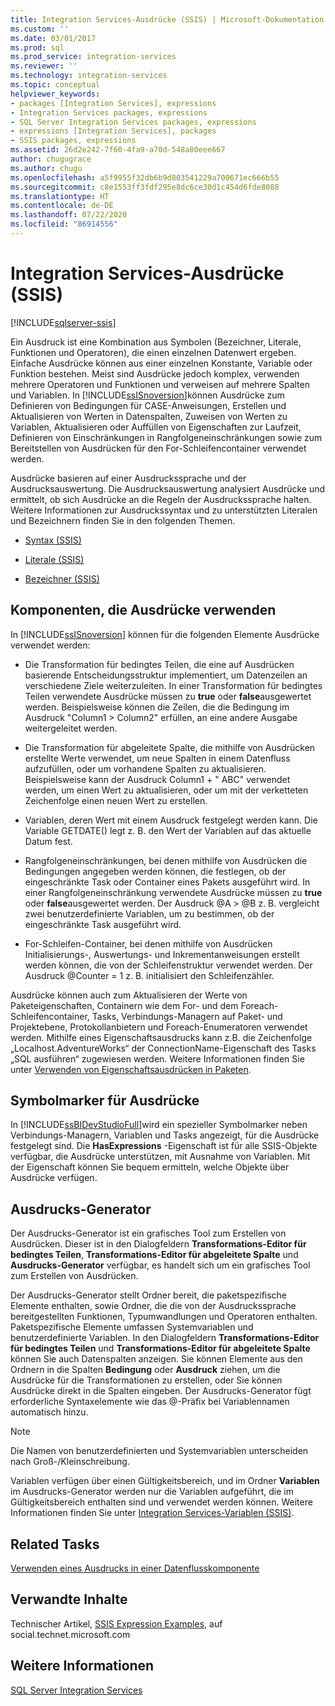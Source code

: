 ```yaml
---
title: Integration Services-Ausdrücke (SSIS) | Microsoft-Dokumentation
ms.custom: ''
ms.date: 03/01/2017
ms.prod: sql
ms.prod_service: integration-services
ms.reviewer: ''
ms.technology: integration-services
ms.topic: conceptual
helpviewer_keywords:
- packages [Integration Services], expressions
- Integration Services packages, expressions
- SQL Server Integration Services packages, expressions
- expressions [Integration Services], packages
- SSIS packages, expressions
ms.assetid: 26d2e242-7f60-4fa9-a70d-548a80eee667
author: chugugrace
ms.author: chugu
ms.openlocfilehash: a5f9955f32db6b9d803541229a700671ec666b55
ms.sourcegitcommit: c8e1553ff3fdf295e8dc6ce30d1c454d6fde8088
ms.translationtype: HT
ms.contentlocale: de-DE
ms.lasthandoff: 07/22/2020
ms.locfileid: "86914556"
---
```

# <a name="integration-services-ssis-expressions"></a>Integration Services-Ausdrücke (SSIS)

[!INCLUDE[sqlserver-ssis](../../includes/applies-to-version/sqlserver-ssis.md)]


  Ein Ausdruck ist eine Kombination aus Symbolen (Bezeichner, Literale, Funktionen und Operatoren), die einen einzelnen Datenwert ergeben. Einfache Ausdrücke können aus einer einzelnen Konstante, Variable oder Funktion bestehen. Meist sind Ausdrücke jedoch komplex, verwenden mehrere Operatoren und Funktionen und verweisen auf mehrere Spalten und Variablen. In [!INCLUDE[ssISnoversion](../../includes/ssisnoversion-md.md)]können Ausdrücke zum Definieren von Bedingungen für CASE-Anweisungen, Erstellen und Aktualisieren von Werten in Datenspalten, Zuweisen von Werten zu Variablen, Aktualisieren oder Auffüllen von Eigenschaften zur Laufzeit, Definieren von Einschränkungen in Rangfolgeneinschränkungen sowie zum Bereitstellen von Ausdrücken für den For-Schleifencontainer verwendet werden.  
  
 Ausdrücke basieren auf einer Ausdruckssprache und der Ausdrucksauswertung. Die Ausdrucksauswertung analysiert Ausdrücke und ermittelt, ob sich Ausdrücke an die Regeln der Ausdruckssprache halten. Weitere Informationen zur Ausdruckssyntax und zu unterstützten Literalen und Bezeichnern finden Sie in den folgenden Themen.  
  
-   [Syntax &#40;SSIS&#41;](../../integration-services/expressions/syntax-ssis.md)  
  
-   [Literale &#40;SSIS&#41;](../../integration-services/expressions/numeric-string-and-boolean-literals.md)  
  
-   [Bezeichner &#40;SSIS&#41;](../../integration-services/expressions/identifiers-ssis.md)  
  
## <a name="components-that-use-expressions"></a>Komponenten, die Ausdrücke verwenden  
 In [!INCLUDE[ssISnoversion](../../includes/ssisnoversion-md.md)] können für die folgenden Elemente Ausdrücke verwendet werden:  
  
-   Die Transformation für bedingtes Teilen, die eine auf Ausdrücken basierende Entscheidungsstruktur implementiert, um Datenzeilen an verschiedene Ziele weiterzuleiten. In einer Transformation für bedingtes Teilen verwendete Ausdrücke müssen zu **true** oder **false**ausgewertet werden. Beispielsweise können die Zeilen, die die Bedingung im Ausdruck "Column1 > Column2" erfüllen, an eine andere Ausgabe weitergeleitet werden.  
  
-   Die Transformation für abgeleitete Spalte, die mithilfe von Ausdrücken erstellte Werte verwendet, um neue Spalten in einem Datenfluss aufzufüllen, oder um vorhandene Spalten zu aktualisieren. Beispielsweise kann der Ausdruck Column1 + " ABC" verwendet werden, um einen Wert zu aktualisieren, oder um mit der verketteten Zeichenfolge einen neuen Wert zu erstellen.  
  
-   Variablen, deren Wert mit einem Ausdruck festgelegt werden kann. Die Variable GETDATE() legt z. B. den Wert der Variablen auf das aktuelle Datum fest.  
  
-   Rangfolgeneinschränkungen, bei denen mithilfe von Ausdrücken die Bedingungen angegeben werden können, die festlegen, ob der eingeschränkte Task oder Container eines Pakets ausgeführt wird. In einer Rangfolgeneinschränkung verwendete Ausdrücke müssen zu **true** oder **false**ausgewertet werden. Der Ausdruck \@A > \@B z. B. vergleicht zwei benutzerdefinierte Variablen, um zu bestimmen, ob der eingeschränkte Task ausgeführt wird.  
  
-   For-Schleifen-Container, bei denen mithilfe von Ausdrücken Initialisierungs-, Auswertungs- und Inkrementanweisungen erstellt werden können, die von der Schleifenstruktur verwendet werden. Der Ausdruck \@Counter = 1 z. B. initialisiert den Schleifenzähler.  
  
 Ausdrücke können auch zum Aktualisieren der Werte von Paketeigenschaften, Containern wie dem For- und dem Foreach-Schleifencontainer, Tasks, Verbindungs-Managern auf Paket- und Projektebene, Protokollanbietern und Foreach-Enumeratoren verwendet werden. Mithilfe eines Eigenschaftsausdrucks kann z.B. die Zeichenfolge „Localhost.AdventureWorks“ der ConnectionName-Eigenschaft des Tasks „SQL ausführen“ zugewiesen werden. Weitere Informationen finden Sie unter [Verwenden von Eigenschaftsausdrücken in Paketen](../../integration-services/expressions/use-property-expressions-in-packages.md).  
  
## <a name="icon-markers-for-expressions"></a>Symbolmarker für Ausdrücke  
 In [!INCLUDE[ssBIDevStudioFull](../../includes/ssbidevstudiofull-md.md)]wird ein spezieller Symbolmarker neben Verbindungs-Managern, Variablen und Tasks angezeigt, für die Ausdrücke festgelegt sind. Die **HasExpressions** -Eigenschaft ist für alle SSIS-Objekte verfügbar, die Ausdrücke unterstützen, mit Ausnahme von Variablen. Mit der Eigenschaft können Sie bequem ermitteln, welche Objekte über Ausdrücke verfügen.  
  
## <a name="expression-builder"></a>Ausdrucks-Generator  
 Der Ausdrucks-Generator ist ein grafisches Tool zum Erstellen von Ausdrücken. Dieser ist in den Dialogfeldern **Transformations-Editor für bedingtes Teilen**, **Transformations-Editor für abgeleitete Spalte** und **Ausdrucks-Generator** verfügbar, es handelt sich um ein grafisches Tool zum Erstellen von Ausdrücken.  
  
 Der Ausdrucks-Generator stellt Ordner bereit, die paketspezifische Elemente enthalten, sowie Ordner, die die von der Ausdruckssprache bereitgestellten Funktionen, Typumwandlungen und Operatoren enthalten. Paketspezifische Elemente umfassen Systemvariablen und benutzerdefinierte Variablen. In den Dialogfeldern **Transformations-Editor für bedingtes Teilen** und **Transformations-Editor für abgeleitete Spalte** können Sie auch Datenspalten anzeigen. Sie können Elemente aus den Ordnern in die Spalten **Bedingung** oder **Ausdruck** ziehen, um die Ausdrücke für die Transformationen zu erstellen, oder Sie können Ausdrücke direkt in die Spalten eingeben. Der Ausdrucks-Generator fügt erforderliche Syntaxelemente wie das \@-Präfix bei Variablennamen automatisch hinzu.  
  
> [!NOTE]  
>  Die Namen von benutzerdefinierten und Systemvariablen unterscheiden nach Groß-/Kleinschreibung.  
  
 Variablen verfügen über einen Gültigkeitsbereich, und im Ordner **Variablen** im Ausdrucks-Generator werden nur die Variablen aufgeführt, die im Gültigkeitsbereich enthalten sind und verwendet werden können. Weitere Informationen finden Sie unter [Integration Services-Variablen &#40;SSIS&#41;](../../integration-services/integration-services-ssis-variables.md).  
  
## <a name="related-tasks"></a>Related Tasks  
 [Verwenden eines Ausdrucks in einer Datenflusskomponente](https://msdn.microsoft.com/library/9181b998-d24a-41fb-bb3c-14eee34f910d)  
  
## <a name="related-content"></a>Verwandte Inhalte  
 Technischer Artikel, [SSIS Expression Examples](https://go.microsoft.com/fwlink/?LinkId=220761), auf social.technet.microsoft.com  
  
## <a name="see-also"></a>Weitere Informationen  
 [SQL Server Integration Services](../../integration-services/sql-server-integration-services.md)  
  
  
